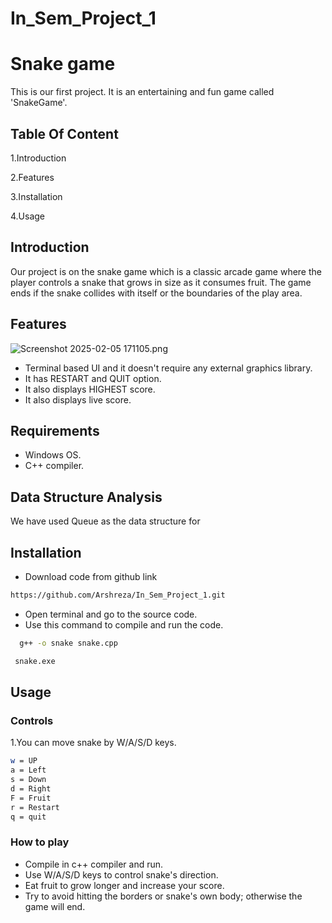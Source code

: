 # In_Sem_Project_1
# Snake game
This is our first project. It is an entertaining and fun game called 'SnakeGame'.

## Table Of Content
1.Introduction 

2.Features

3.Installation

4.Usage



## Introduction

Our project is on the snake game which is a classic arcade game where the player controls a snake that grows in size as it consumes fruit. The game ends if the snake
collides with itself or the boundaries of the play area.

## Features


![Screenshot 2025-02-05 171105.png](<https://media-hosting.imagekit.io//2cc9012a0852456b/Screenshot 2025-02-05 171105.png?Expires=1833364247&Key-Pair-Id=K2ZIVPTIP2VGHC&Signature=aRbvSZRBiwh5fVb5Labl6KdHFXXkHlvKobEEuezY2yvXzs221sO7lAtLOYtBgXFCBcez-3cn3ZCtEF~yBleOzeW5AYSLS5EO9GtEXIbBz3xUuqVK4tIUQ35Id5iyDMQHIKc3R0BnHP31mzhMndX-KheJd7lFwMCrvAZZmqWenSTQLuU387cur21i4ed~INjBgvMpJtUKIDqk7W1R1~gj2UD10ZBoIzAsZZIZuoTtgfXePMFskbkx0S6CXbTAN-o5z5~907TKxdGffP7svDcFjnDPPfHmoug1rsnfBu9OOL1o5ruBXknwqLLlRWznidB5QB-ULqwqFpON1AXEjcdzjw__>)

- Terminal based UI and it doesn't require any external graphics library.
- It has RESTART and QUIT option.
- It also displays HIGHEST score.
- It also displays live score.

## Requirements
- Windows OS.
- C++ compiler.
## Data Structure Analysis 
We have used Queue as the data structure for 


## Installation
- Download code from github link
~~~bash
https://github.com/Arshreza/In_Sem_Project_1.git
~~~


- Open terminal and go to the source code.
- Use this command to compile and run the code.

~~~bash
  g++ -o snake snake.cpp
~~~
~~~bash
 snake.exe
 ~~~

## Usage

### Controls

1.You can move snake by W/A/S/D keys.




~~~bash
w = UP
a = Left
s = Down
d = Right
F = Fruit
r = Restart 
q = quit
~~~


### How to play

- Compile in c++ compiler and run.
- Use W/A/S/D keys to control snake's direction.
- Eat fruit to grow longer and increase your score.
- Try to avoid hitting the borders or snake's own body; otherwise the game will end.

 
